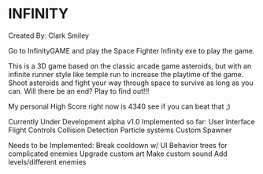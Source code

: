# INFINITY
Created By:  Clark Smiley

Go to InfinityGAME and play the Space Fighter Infinity exe to play the game.

This is a 3D game based on the classic arcade game asteroids, but with an infinite runner style like temple run to increase the playtime of the game.  Shoot asteroids and fight your way through space to survive as long as you can.  Will there be an end? Play to find out!!!  

My personal High Score right now is 4340 see if you can beat that ;)

Currently Under Development alpha v1.0
Implemented so far:
User Interface
Flight Controls
Collision Detection
Particle systems
Custom Spawner

Needs to be Implemented:
Break cooldown w/ UI
Behavior trees for complicated enemies
Upgrade custom art
Make custom sound
Add levels/different enemies
